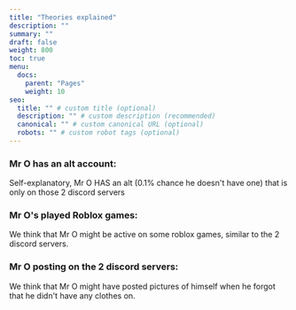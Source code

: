 ```yaml
---
title: "Theories explained"
description: ""
summary: ""
draft: false
weight: 800
toc: true
menu:
  docs:
    parent: "Pages"
    weight: 10
seo:
  title: "" # custom title (optional)
  description: "" # custom description (recommended)
  canonical: "" # custom canonical URL (optional)
  robots: "" # custom robot tags (optional)
---
```


### Mr O has an alt account:

Self-explanatory, Mr O HAS an alt (0.1% chance he doesn't have one) that is only on those 2 discord servers

### Mr O's played Roblox games:

We think that Mr O might be active on some roblox games, similar to the 2 discord servers.

### Mr O posting on the 2 discord servers:

We think that Mr O might have posted pictures of himself when he forgot that he didn't have any clothes on.
